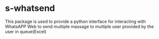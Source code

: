 # s-whatsend
This package is used to provide a python interface for interacting with WhatsAPP Web to send multiple massage to multiple user provided by the user  in queue(Excel)
